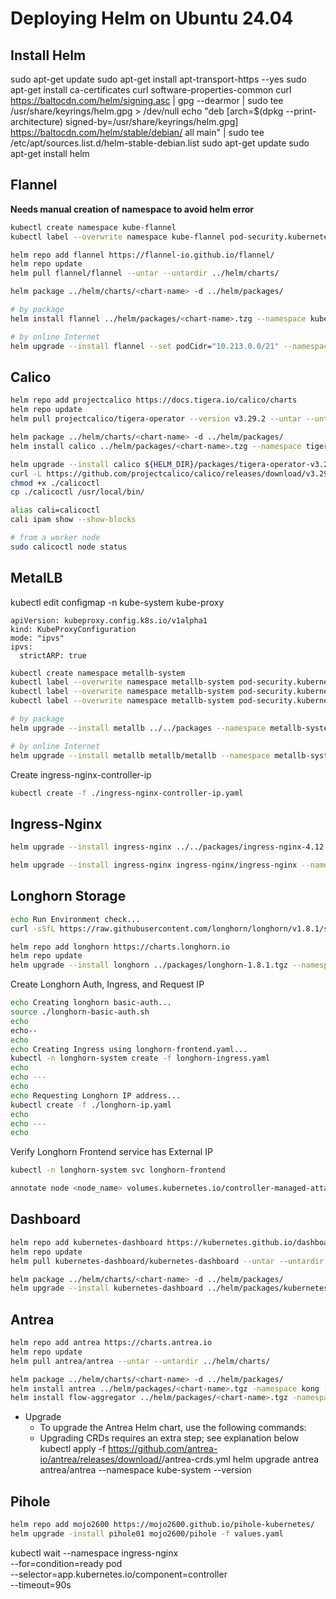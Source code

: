 # Deploying Helm on Ubuntu 24.04

## Install Helm

sudo apt-get update
sudo apt-get install apt-transport-https --yes
sudo apt-get install ca-certificates curl software-properties-common
curl https://baltocdn.com/helm/signing.asc | gpg --dearmor | sudo tee /usr/share/keyrings/helm.gpg > /dev/null
echo "deb [arch=$(dpkg --print-architecture) signed-by=/usr/share/keyrings/helm.gpg] https://baltocdn.com/helm/stable/debian/ all main" | sudo tee /etc/apt/sources.list.d/helm-stable-debian.list
sudo apt-get update
sudo apt-get install helm

## Flannel

**Needs manual creation of namespace to avoid helm error**

```bash
kubectl create namespace kube-flannel
kubectl label --overwrite namespace kube-flannel pod-security.kubernetes.io/enforce=privileged

helm repo add flannel https://flannel-io.github.io/flannel/
helm repo update
helm pull flannel/flannel --untar --untardir ../helm/charts/

helm package ../helm/charts/<chart-name> -d ../helm/packages/

# by package
helm install flannel ../helm/packages/<chart-name>.tzg --namespace kube-flannel --set podCidr="10.255.0.0/16"

# by online Internet
helm upgrade --install flannel --set podCidr="10.213.0.0/21" --namespace kube-flannel flannel/flannel

```

## Calico

```bash
helm repo add projectcalico https://docs.tigera.io/calico/charts
helm repo update
helm pull projectcalico/tigera-operator --version v3.29.2 --untar --untardir .

helm package ../helm/charts/<chart-name> -d ../helm/packages/
helm install calico ../helm/packages/<chart-name>.tzg --namespace tigera-operator --create-namespace

helm upgrade --install calico ${HELM_DIR}/packages/tigera-operator-v3.29.2.tgz --namespace tigera-operator --create-namespace
curl -L https://github.com/projectcalico/calico/releases/download/v3.29.2/calicoctl-linux-amd64 -o calicoctl
chmod +x ./calicoctl
cp ./calicoctl /usr/local/bin/

alias cali=calicoctl
cali ipam show --show-blocks

# from a worker node
sudo calicoctl node status
```

## MetalLB

kubectl edit configmap -n kube-system kube-proxy

```text
apiVersion: kubeproxy.config.k8s.io/v1alpha1
kind: KubeProxyConfiguration
mode: "ipvs"
ipvs:
  strictARP: true
```

```bash
kubectl create namespace metallb-system
kubectl label --overwrite namespace metallb-system pod-security.kubernetes.io/enforce=privileged
kubectl label --overwrite namespace metallb-system pod-security.kubernetes.io/audit=privileged
kubectl label --overwrite namespace metallb-system pod-security.kubernetes.io/warn=privileged

# by package
helm upgrade --install metallb ../../packages --namespace metallb-system

# by online Internet
helm upgrade --install metallb metallb/metallb --namespace metallb-system
```

Create ingress-nginx-controller-ip

```bash
kubectl create -f ./ingress-nginx-controller-ip.yaml
```

## Ingress-Nginx

```bash
helm upgrade --install ingress-nginx ../../packages/ingress-nginx-4.12.0.tgz --namespace ingress-nginx --create-namespace

helm upgrade --install ingress-nginx ingress-nginx/ingress-nginx --namespace ingress-nginx --create-namespace -set "controller.extraArgs.enable-ssl-passthrough=true
```

## Longhorn Storage

```bash
echo Run Environment check... 
curl -sSfL https://raw.githubusercontent.com/longhorn/longhorn/v1.8.1/scripts/environment_check.sh | bash

helm repo add longhorn https://charts.longhorn.io
helm repo update
helm upgrade --install longhorn ../packages/longhorn-1.8.1.tgz --namespace longhorn-system --create-namespace -f ./values.yaml
```

Create Longhorn Auth, Ingress, and Request IP

```bash
echo Creating longhorn basic-auth...
source ./longhorn-basic-auth.sh
echo
echo--
echo
echo Creating Ingress using longhorn-frontend.yaml...
kubectl -n longhorn-system create -f longhorn-ingress.yaml
echo
echo ---
echo
echo Requesting Longhorn IP address...
kubectl create -f ./longhorn-ip.yaml
echo
echo ---
echo
```

Verify Longhorn Frontend service has External IP

```bash
kubectl -n longhorn-system svc longhorn-frontend
```

```bash
annotate node <node_name> volumes.kubernetes.io/controller-managed-attach-detach=false
```


## Dashboard

```bash
helm repo add kubernetes-dashboard https://kubernetes.github.io/dashboard/
helm repo update
helm pull kubernetes-dashboard/kubernetes-dashboard --untar --untardir ../helm/charts/

helm package ../helm/charts/<chart-name> -d ../helm/packages/
helm upgrade --install kubernetes-dashboard ../helm/packages/kubernetes-dashboard-7.11.0.tgz --namespace kubernetes-dashboard --create-namespace
```

## Antrea

```bash
helm repo add antrea https://charts.antrea.io
helm repo update
helm pull antrea/antrea --untar --untardir ../helm/charts/

helm package ../helm/charts/<chart-name> -d ../helm/packages/
helm install antrea ../helm/packages/<chart-name>.tgz -namespace kong --create-namespace
helm install flow-aggregator ../helm/packages/<chart-name>.tgz -namespace kong --create-namespace
```

- Upgrade
  - To upgrade the Antrea Helm chart, use the following commands:
  - Upgrading CRDs requires an extra step; see explanation below
kubectl apply -f https://github.com/antrea-io/antrea/releases/download/<TAG>/antrea-crds.yml
helm upgrade antrea antrea/antrea --namespace kube-system --version <TAG>

## Pihole

```bash
helm repo add mojo2600 https://mojo2600.github.io/pihole-kubernetes/
helm upgrade -install pihole01 mojo2600/pihole -f values.yaml
```



kubectl wait --namespace ingress-nginx \
  --for=condition=ready pod \
  --selector=app.kubernetes.io/component=controller \
  --timeout=90s